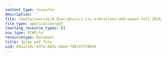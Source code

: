 ```yaml
---
content_type: resource
description: ''
file: /media/courses/8-03sc-physics-iii-vibrations-and-waves-fall-2016/89a1c10c637a00326de4f9615fff8095_kKIQ1h9UuA.pdf
file_type: application/pdf
learning_resource_types: []
ocw_type: OCWFile
resourcetype: Document
title: 3play pdf file
uid: 89a1c10c-637a-0032-6de4-f9615fff8095
---
```

